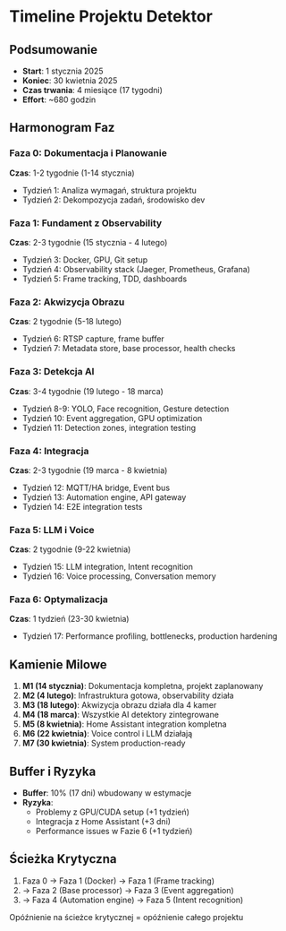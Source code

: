 # Timeline Projektu Detektor

## Podsumowanie

- **Start**: 1 stycznia 2025
- **Koniec**: 30 kwietnia 2025
- **Czas trwania**: 4 miesiące (17 tygodni)
- **Effort**: ~680 godzin

## Harmonogram Faz

### Faza 0: Dokumentacja i Planowanie

**Czas**: 1-2 tygodnie (1-14 stycznia)

- Tydzień 1: Analiza wymagań, struktura projektu
- Tydzień 2: Dekompozycja zadań, środowisko dev

### Faza 1: Fundament z Observability

**Czas**: 2-3 tygodnie (15 stycznia - 4 lutego)

- Tydzień 3: Docker, GPU, Git setup
- Tydzień 4: Observability stack (Jaeger, Prometheus, Grafana)
- Tydzień 5: Frame tracking, TDD, dashboards

### Faza 2: Akwizycja Obrazu

**Czas**: 2 tygodnie (5-18 lutego)

- Tydzień 6: RTSP capture, frame buffer
- Tydzień 7: Metadata store, base processor, health checks

### Faza 3: Detekcja AI

**Czas**: 3-4 tygodnie (19 lutego - 18 marca)

- Tydzień 8-9: YOLO, Face recognition, Gesture detection
- Tydzień 10: Event aggregation, GPU optimization
- Tydzień 11: Detection zones, integration testing

### Faza 4: Integracja

**Czas**: 2-3 tygodnie (19 marca - 8 kwietnia)

- Tydzień 12: MQTT/HA bridge, Event bus
- Tydzień 13: Automation engine, API gateway
- Tydzień 14: E2E integration tests

### Faza 5: LLM i Voice

**Czas**: 2 tygodnie (9-22 kwietnia)

- Tydzień 15: LLM integration, Intent recognition
- Tydzień 16: Voice processing, Conversation memory

### Faza 6: Optymalizacja

**Czas**: 1 tydzień (23-30 kwietnia)

- Tydzień 17: Performance profiling, bottlenecks, production hardening

## Kamienie Milowe

1. **M1 (14 stycznia)**: Dokumentacja kompletna, projekt zaplanowany
2. **M2 (4 lutego)**: Infrastruktura gotowa, observability działa
3. **M3 (18 lutego)**: Akwizycja obrazu działa dla 4 kamer
4. **M4 (18 marca)**: Wszystkie AI detektory zintegrowane
5. **M5 (8 kwietnia)**: Home Assistant integration kompletna
6. **M6 (22 kwietnia)**: Voice control i LLM działają
7. **M7 (30 kwietnia)**: System production-ready

## Buffer i Ryzyka

- **Buffer**: 10% (17 dni) wbudowany w estymacje
- **Ryzyka**:
  - Problemy z GPU/CUDA setup (+1 tydzień)
  - Integracja z Home Assistant (+3 dni)
  - Performance issues w Fazie 6 (+1 tydzień)

## Ścieżka Krytyczna

1. Faza 0 → Faza 1 (Docker) → Faza 1 (Frame tracking)
2. → Faza 2 (Base processor) → Faza 3 (Event aggregation)
3. → Faza 4 (Automation engine) → Faza 5 (Intent recognition)

Opóźnienie na ścieżce krytycznej = opóźnienie całego projektu
